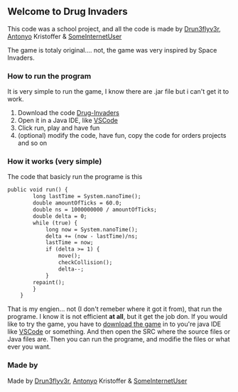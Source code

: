 ## Welcome to Drug Invaders

This code was a school project, and all the code is made by [Drun3flyv3r](https://github.com/dron3flyv3r), [Antonyo](https://github.com/AntonyoDK) Kristoffer & [SomeInternetUser](https://github.com/SomeInternetUser)

The game is totaly original.... not, the game was very inspired by Space Invaders.

### How to run the program
It is very simple to run the game, I know there are .jar file but i can't get it to work.

1. Download the code [Drug-Invaders](https://github.com/dron3flyv3r/Drug-Invaders)
2. Open it in a Java IDE, like [VSCode](https://code.visualstudio.com/)
3. Click run, play and have fun
4. (optional) modify the code, have fun, copy the code for orders projects and so on

### How it works (very simple)

The code that basicly run the programe is this

```markdown
public void run() {
        long lastTime = System.nanoTime();
        double amountOfTicks = 60.0;
        double ns = 1000000000 / amountOfTicks; 
        double delta = 0;
        while (true) {
            long now = System.nanoTime();
            delta += (now - lastTime)/ns;
            lastTime = now;
            if (delta >= 1) {
                move();
                checkCollision();
                delta--;
            }
        repaint();
        }        
    }
```

That is my engien... not (I don't remeber where it got it from), that run the programe. I know it is not efficient **at all**, but it get the job don. If you would like to try the game, you have to [download the game](https://github.com/dron3flyv3r/Drug-Invaders) in to you're java IDE like [VSCode](https://code.visualstudio.com/) or something. And then open the SRC where the source files or Java files are. Then you can run the programe, and modifie the files or what ever you want.

### Made by
Made by [Drun3flyv3r](https://github.com/dron3flyv3r), [Antonyo](https://github.com/AntonyoDK) Kristoffer & [SomeInternetUser](https://github.com/SomeInternetUser)
